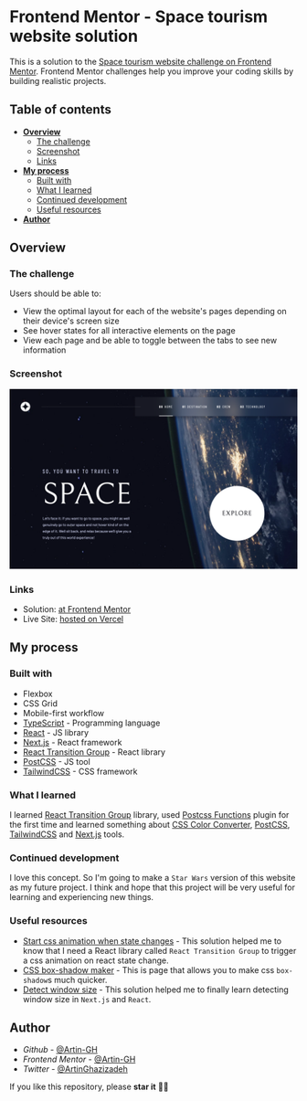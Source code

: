 # Frontend Mentor - Space tourism website solution

This is a solution to the [Space tourism website challenge on Frontend Mentor](https://www.frontendmentor.io/challenges/space-tourism-multipage-website-gRWj1URZ3). Frontend Mentor challenges help you improve your coding skills by building realistic projects. 

## Table of contents

- **[Overview](#overview)**
  - [The challenge](#the-challenge)
  - [Screenshot](#screenshot)
  - [Links](#links)
- **[My process](#my-process)**
  - [Built with](#built-with)
  - [What I learned](#what-i-learned)
  - [Continued development](#continued-development)
  - [Useful resources](#useful-resources)
- **[Author](#author)**

## Overview

### The challenge

Users should be able to:

- View the optimal layout for each of the website's pages depending on their device's screen size
- See hover states for all interactive elements on the page
- View each page and be able to toggle between the tabs to see new information

### Screenshot

![](./screenshots/Home%20page.png)


### Links

- Solution: [at Frontend Mentor](https://www.frontendmentor.io/solutions/space-tourism-website-with-nextjs-and-tailwindcss-qgIuCdMidQ)
- Live Site: [hosted on Vercel](https://space-tourism-website-murex.vercel.app)

## My process

### Built with

- Flexbox
- CSS Grid
- Mobile-first workflow
- [TypeScript](https://www.typescriptlang.org) - Programming language
- [React](https://reactjs.org/) - JS library
- [Next.js](https://nextjs.org/) - React framework
- [React Transition Group](https://www.npmjs.com/package/react-transition-group) - React library
- [PostCSS](https://postcss.org) - JS tool
- [TailwindCSS](https://tailwindcss.com) - CSS framework


### What I learned

I learned [React Transition Group](https://www.npmjs.com/package/react-transition-group) library, used [Postcss Functions](https://github.com/andyjansson/postcss-functions) plugin for the first time and learned something about [CSS Color Converter](https://www.npmjs.com/package/css-color-converter), [PostCSS](https://postcss.org), [TailwindCSS](https://tailwindcss.com) and [Next.js](https://nextjs.org) tools.

### Continued development

I love this concept. So I'm going to make a `Star Wars` version of this website as my future project. I think and hope that this project will be very useful for learning and experiencing new things.


### Useful resources

- [Start css animation when state changes](https://stackoverflow.com/a/52550256/16885853) - This solution helped me to know that I need a React library called `React Transition Group` to trigger a css animation on react state change.
- [CSS box-shadow maker](https://www.example.com) - This is page that allows you to make css `box-shadow`s much quicker.
- [Detect window size](https://stackoverflow.com/a/63408216) - This solution helped me to finally learn detecting window size in `Next.js` and `React`.


## Author

- _Github_ - [@Artin-GH](https://github.com/Artin-GH)
- _Frontend Mentor_ - [@Artin-GH](https://www.frontendmentor.io/profile/Artin-GH)
- _Twitter_ - [@ArtinGhazizadeh](https://twitter.com/ArtinGhazizadeh)

If you like this repository, please **star it** 💛✨
